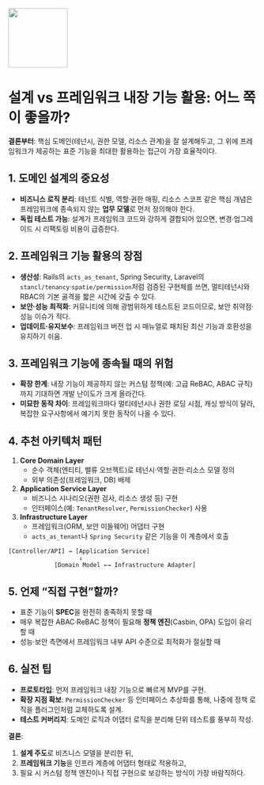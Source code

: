 <img src="https://r2cdn.perplexity.ai/pplx-full-logo-primary-dark%402x.png" class="logo" width="120"/>

# 설계 vs 프레임워크 내장 기능 활용: 어느 쪽이 좋을까?

**결론부터**: 핵심 도메인(테넌시, 권한 모델, 리소스 관계)을 잘 설계해두고, 그 위에 프레임워크가 제공하는 표준 기능을 최대한 활용하는 접근이 가장 효율적이다.

## 1. 도메인 설계의 중요성

- **비즈니스 로직 분리**: 테넌트 식별, 역할·권한 매핑, 리소스 스코프 같은 핵심 개념은 프레임워크에 종속되지 않는 **업무 모델**로 먼저 정의해야 한다.
- **독립 테스트 가능**: 설계가 프레임워크 코드와 강하게 결합되어 있으면, 변경·업그레이드 시 리팩토링 비용이 급증한다.


## 2. 프레임워크 기능 활용의 장점

- **생산성**: Rails의 `acts_as_tenant`, Spring Security, Laravel의 `stancl/tenancy`·`spatie/permission`처럼 검증된 구현체를 쓰면, 멀티테넌시와 RBAC의 기본 골격을 짧은 시간에 갖출 수 있다.
- **보안·성능 최적화**: 커뮤니티에 의해 광범위하게 테스트된 코드이므로, 보안 취약점·성능 이슈가 적다.
- **업데이트·유지보수**: 프레임워크 버전 업 시 매뉴얼로 패치된 최신 기능과 호환성을 유지하기 쉬움.


## 3. 프레임워크 기능에 종속될 때의 위험

- **확장 한계**: 내장 기능이 제공하지 않는 커스텀 정책(예: 고급 ReBAC, ABAC 규칙)까지 기대하면 개발 난이도가 크게 올라간다.
- **미묘한 동작 차이**: 프레임워크마다 멀티테넌시나 권한 로딩 시점, 캐싱 방식이 달라, 복잡한 요구사항에서 예기치 못한 동작이 나올 수 있다.


## 4. 추천 아키텍처 패턴

1. **Core Domain Layer**
    - 순수 객체(엔티티, 밸류 오브젝트)로 테넌시·역할·권한·리소스 모델 정의
    - 외부 의존성(프레임워크, DB) 배제
2. **Application Service Layer**
    - 비즈니스 시나리오(권한 검사, 리소스 생성 등) 구현
    - 인터페이스(예: `TenantResolver`, `PermissionChecker`) 사용
3. **Infrastructure Layer**
    - 프레임워크(ORM, 보안 미들웨어) 어댑터 구현
    - `acts_as_tenant`나 `Spring Security` 같은 기능을 이 계층에서 호출
```text
[Controller/API] → [Application Service]
                    ↓
             [Domain Model ←→ Infrastructure Adapter]
```


## 5. 언제 “직접 구현”할까?

- 표준 기능이 **SPEC**을 완전히 충족하지 못할 때
- 매우 복잡한 ABAC·ReBAC 정책이 필요해 **정책 엔진**(Casbin, OPA) 도입이 유리할 때
- 성능·보안 측면에서 프레임워크 내부 API 수준으로 최적화가 절실할 때


## 6. 실전 팁

- **프로토타입**: 먼저 프레임워크 내장 기능으로 빠르게 MVP를 구현.
- **확장 지점 확보**: `PermissionChecker` 등 인터페이스 추상화를 통해, 나중에 정책 로직을 플러그인처럼 교체하도록 설계.
- **테스트 커버리지**: 도메인 로직과 어댑터 로직을 분리해 단위 테스트를 풍부히 작성.

**결론**:

1) **설계 주도**로 비즈니스 모델을 분리한 뒤,
2) **프레임워크 기능**을 인프라 계층에 어댑터 형태로 적용하고,
3) 필요 시 커스텀 정책 엔진이나 직접 구현으로 보강하는 방식이 가장 바람직하다.
